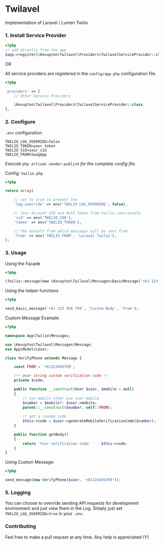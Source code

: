 # Twilavel #
Implementation of Laravel / Lumen Twilio

### 1. Install Service Provider

```php
<?php
// add directly from the app 
$app->register(\Kevupton\Twilavel\Providers\TwilavelServiceProvider::class);
```

OR

All service providers are registered in the `config/app.php` configuration file.
```php
<?php

'providers' => [
    // Other Service Providers

    \Kevupton\Twilavel\Providers\TwilavelServiceProvider::class,
],
```

### 2. Configure

`.env` configuration
```text
TWILIO_LOG_OVERRIDE=false
TWILIO_TOKEN=your_token
TWILIO_SID=your_sid
TWILIO_FROM=SwagApp
```

*Execute `php artisan vendor:publish` for the complete config file.*

Config: `twilio.php`
```php
<?php

return array(

    // set to true to prevent the
    'log_override' => env('TWILIO_LOG_OVERRIDE', false),

    // Your Account SID and Auth Token from twilio.com/console
    'sid' => env('TWILIO_SID'),
    'token' => env('TWILIO_TOKEN'),

    // the default from which messages will be sent from
    'from' => env('TWILIO_FROM', 'Laravel Twilio'),
);

```


### 3. Usage

Using the Facade
```php
<?php 

\Twilio::message(new \Kevupton\Twilavel\Messages\BasicMessage('+61 123 456 789', 'Custom Body', 'From'));

```

Using the helper functions
```php
<?php 

send_basic_message('+61 123 456 789', 'Custom Body', 'From');
```

Custom Message Example:
```php
<?php

namespace App\Twilio\Messages;

use \Kevupton\Twilavel\Messages\Message;
use App\Models\User;

class VerifyPhone extends Message {

    const FROM = '+61123456789';

    /** @var string custom verification code */
    private $code;

    public function __construct(User $user, $mobile = null)
    {
        // use mobile other use user mobile
        $number = $mobile?: $user->mobile;
        parent::__construct($number, self::FROM);
        
        // get a random code
        $this->code = $user->generateMobileVerificationCode($number);
    }

    public function getBody()
    {
        return 'Your verification code: ' . $this->code;
    }
}
```

Using Custom Message:
```php
<?php

send_message(new VerifyPhone($user, '+61123456789'));
```

### 5. Logging

You can choose to override sending API requests for development environment and just view them in the Log. 
Simply just set `TWILIO_LOG_OVERRIDE=true` in your `.env`.

### Contributing

Feel free to make a pull request at any time. Any help is appreciated (Y)